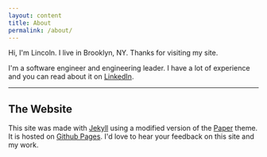 ```yaml
---
layout: content
title: About
permalink: /about/
---
```

Hi, I'm Lincoln. I live in Brooklyn, NY. Thanks for visiting my site.

I'm a software engineer and engineering leader. I have a lot of experience and you can read about it on <a href="https://www.linkedin.com/in/lincolnritter/" data-network="LinkedIn" data-proofer-ignore>LinkedIn</a>. 

----

## The Website
This site was made with [Jekyll](https://jekyllrb.com) using a modified version of the [Paper](https://github.com/mkchoi212/paper-jekyll-theme) theme. It is hosted on [Github Pages](https://pages.github.com).
I'd love to hear your feedback on this site and my work.



